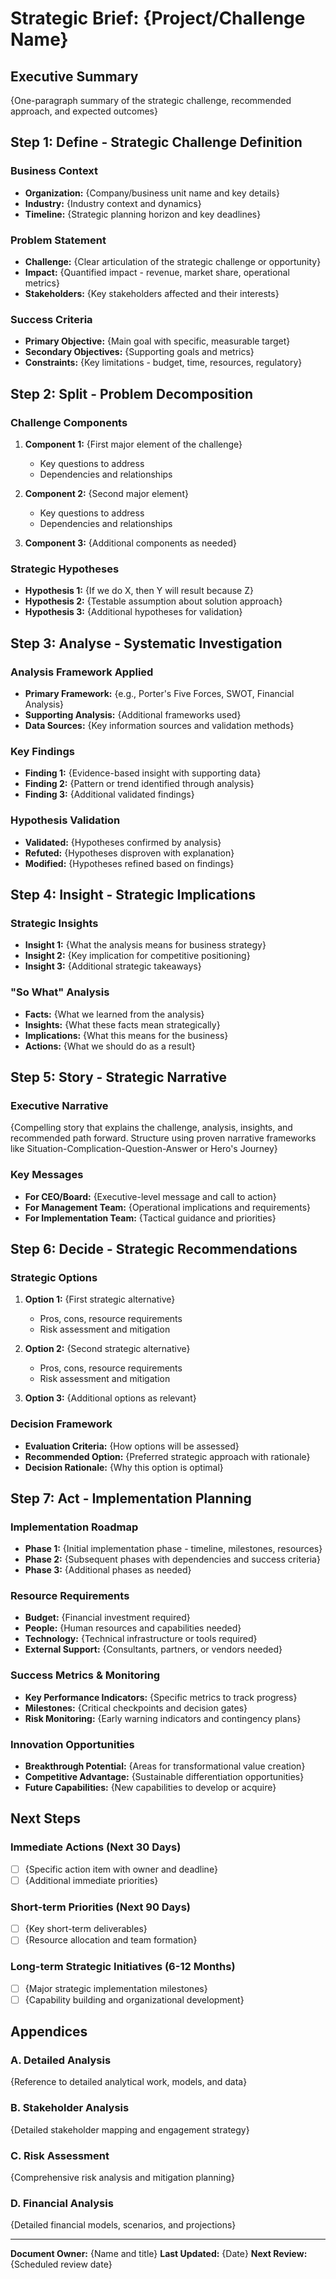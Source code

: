 # Strategic Brief: {Project/Challenge Name}

## Executive Summary

{One-paragraph summary of the strategic challenge, recommended approach, and expected outcomes}

## Step 1: Define - Strategic Challenge Definition

### Business Context

- **Organization:** {Company/business unit name and key details}
- **Industry:** {Industry context and dynamics}
- **Timeline:** {Strategic planning horizon and key deadlines}

### Problem Statement

- **Challenge:** {Clear articulation of the strategic challenge or opportunity}
- **Impact:** {Quantified impact - revenue, market share, operational metrics}
- **Stakeholders:** {Key stakeholders affected and their interests}

### Success Criteria

- **Primary Objective:** {Main goal with specific, measurable target}
- **Secondary Objectives:** {Supporting goals and metrics}
- **Constraints:** {Key limitations - budget, time, resources, regulatory}

## Step 2: Split - Problem Decomposition

### Challenge Components

1. **Component 1:** {First major element of the challenge}
   - Key questions to address
   - Dependencies and relationships

2. **Component 2:** {Second major element}
   - Key questions to address  
   - Dependencies and relationships

3. **Component 3:** {Additional components as needed}

### Strategic Hypotheses

- **Hypothesis 1:** {If we do X, then Y will result because Z}
- **Hypothesis 2:** {Testable assumption about solution approach}
- **Hypothesis 3:** {Additional hypotheses for validation}

## Step 3: Analyse - Systematic Investigation

### Analysis Framework Applied

- **Primary Framework:** {e.g., Porter's Five Forces, SWOT, Financial Analysis}
- **Supporting Analysis:** {Additional frameworks used}
- **Data Sources:** {Key information sources and validation methods}

### Key Findings

- **Finding 1:** {Evidence-based insight with supporting data}
- **Finding 2:** {Pattern or trend identified through analysis}
- **Finding 3:** {Additional validated findings}

### Hypothesis Validation

- **Validated:** {Hypotheses confirmed by analysis}
- **Refuted:** {Hypotheses disproven with explanation}
- **Modified:** {Hypotheses refined based on findings}

## Step 4: Insight - Strategic Implications

### Strategic Insights

- **Insight 1:** {What the analysis means for business strategy}
- **Insight 2:** {Key implication for competitive positioning}
- **Insight 3:** {Additional strategic takeaways}

### "So What" Analysis

- **Facts:** {What we learned from the analysis}
- **Insights:** {What these facts mean strategically}
- **Implications:** {What this means for the business}
- **Actions:** {What we should do as a result}

## Step 5: Story - Strategic Narrative

### Executive Narrative

{Compelling story that explains the challenge, analysis, insights, and recommended path forward. Structure using proven narrative frameworks like Situation-Complication-Question-Answer or Hero's Journey}

### Key Messages

- **For CEO/Board:** {Executive-level message and call to action}
- **For Management Team:** {Operational implications and requirements}
- **For Implementation Team:** {Tactical guidance and priorities}

## Step 6: Decide - Strategic Recommendations

### Strategic Options

1. **Option 1:** {First strategic alternative}
   - Pros, cons, resource requirements
   - Risk assessment and mitigation

2. **Option 2:** {Second strategic alternative}
   - Pros, cons, resource requirements
   - Risk assessment and mitigation

3. **Option 3:** {Additional options as relevant}

### Decision Framework

- **Evaluation Criteria:** {How options will be assessed}
- **Recommended Option:** {Preferred strategic approach with rationale}
- **Decision Rationale:** {Why this option is optimal}

## Step 7: Act - Implementation Planning

### Implementation Roadmap

- **Phase 1:** {Initial implementation phase - timeline, milestones, resources}
- **Phase 2:** {Subsequent phases with dependencies and success criteria}
- **Phase 3:** {Additional phases as needed}

### Resource Requirements

- **Budget:** {Financial investment required}
- **People:** {Human resources and capabilities needed}
- **Technology:** {Technical infrastructure or tools required}
- **External Support:** {Consultants, partners, or vendors needed}

### Success Metrics & Monitoring

- **Key Performance Indicators:** {Specific metrics to track progress}
- **Milestones:** {Critical checkpoints and decision gates}
- **Risk Monitoring:** {Early warning indicators and contingency plans}

### Innovation Opportunities

- **Breakthrough Potential:** {Areas for transformational value creation}
- **Competitive Advantage:** {Sustainable differentiation opportunities}
- **Future Capabilities:** {New capabilities to develop or acquire}

## Next Steps

### Immediate Actions (Next 30 Days)

- [ ] {Specific action item with owner and deadline}
- [ ] {Additional immediate priorities}

### Short-term Priorities (Next 90 Days)

- [ ] {Key short-term deliverables}
- [ ] {Resource allocation and team formation}

### Long-term Strategic Initiatives (6-12 Months)

- [ ] {Major strategic implementation milestones}
- [ ] {Capability building and organizational development}

## Appendices

### A. Detailed Analysis

{Reference to detailed analytical work, models, and data}

### B. Stakeholder Analysis

{Detailed stakeholder mapping and engagement strategy}

### C. Risk Assessment

{Comprehensive risk analysis and mitigation planning}

### D. Financial Analysis

{Detailed financial models, scenarios, and projections}

---

**Document Owner:** {Name and title}
**Last Updated:** {Date}
**Next Review:** {Scheduled review date}
